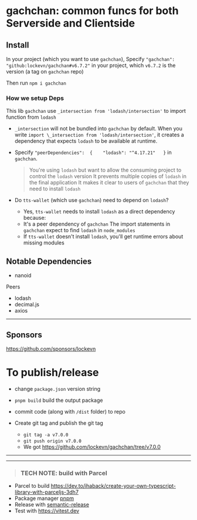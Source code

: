 # gachchan: common funcs for both Serverside and Clientside

## Install

In your project (which you want to use `gachchan`), Specify `"gachchan": "github:lockevn/gachchan#v6.7.2"` in your project, which `v6.7.2` is the version (a tag on `gachchan` repo)

Then run `npm i gachchan`

### How we setup Deps

This lib `gachchan` use `_intersection from 'lodash/intersection'` to import function from `lodash`

- `_intersection` will not be bundled into `gachchan` by default. When you write `import \_intersection from 'lodash/intersection'`, it creates a dependency that expects `lodash` to be available at runtime.

- Specify `"peerDependencies":  {    "lodash": "^4.17.21"   }`​ in `gachchan`.

  > You're using `lodash` but want to allow the consuming project to control the `lodash` version
  > It prevents multiple copies of `lodash` in the final application
  > It makes it clear to users of `gachchan` that they need to install `lodash`

- Do `tts-wallet` (which use `gachchan`) need to depend on `lodash`?

  - Yes, `tts-wallet` needs to install `lodash` as a direct dependency because:
  - It's a peer dependency of `gachchan`
    The import statements in `gachchan` expect to find `lodash` in `node_modules`
  - If `tts-wallet` doesn't install `lodash`, you'll get runtime errors about missing modules

## Notable Dependencies

- nanoid

Peers

- lodash
- decimal.js
- axios

---

## Sponsors

https://github.com/sponsors/lockevn

# To publish/release

- change `package.json` version string
- `pnpm build` build the output package
- commit code (along with `/dist` folder) to repo
- Create git tag and publish the git tag

  - `git tag -a v7.0.0`
  - `git push origin v7.0.0`
  - We got https://github.com/lockevn/gachchan/tree/v7.0.0

<!-- [![npm version](https://badgen.net/npm/v/gachchan)](https://npm.im/gachchan) [![npm downloads](https://badgen.net/npm/dm/gachchan)](https://npm.im/gachchan) -->

---

---

> ### TECH NOTE: build with Parcel

- Parcel to build https://dev.to/ihaback/create-your-own-typescript-library-with-parceljs-3dh7
- Package manager [pnpm](https://pnpm.js.org/)
- Release with [semantic-release](https://npm.im/semantic-release)
- Test with https://vitest.dev
